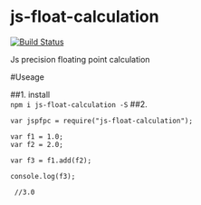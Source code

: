 # js-float-calculation
[![Build Status](https://travis-ci.org/bannerchi/js-float-math.svg?branch=master)](https://travis-ci.org/bannerchi/js-float-math)

Js precision floating point calculation

#Useage

##1. install <br>
`npm i js-float-calculation -S`
##2. 
```
var jspfpc = require("js-float-calculation");
 
var f1 = 1.0;
var f2 = 2.0;

var f3 = f1.add(f2);

console.log(f3);
 
 //3.0
 
```
